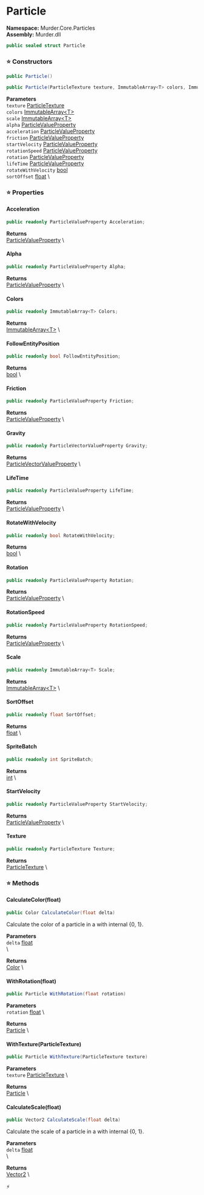 # Particle

**Namespace:** Murder.Core.Particles \
**Assembly:** Murder.dll

```csharp
public sealed struct Particle
```

### ⭐ Constructors
```csharp
public Particle()
```

```csharp
public Particle(ParticleTexture texture, ImmutableArray<T> colors, ImmutableArray<T> scale, ParticleValueProperty alpha, ParticleValueProperty acceleration, ParticleValueProperty friction, ParticleValueProperty startVelocity, ParticleValueProperty rotationSpeed, ParticleValueProperty rotation, ParticleValueProperty lifeTime, bool rotateWithVelocity, float sortOffset)
```

**Parameters** \
`texture` [ParticleTexture](../../../Murder/Core/Particles/ParticleTexture.html) \
`colors` [ImmutableArray\<T\>](https://learn.microsoft.com/en-us/dotnet/api/System.Collections.Immutable.ImmutableArray-1?view=net-7.0) \
`scale` [ImmutableArray\<T\>](https://learn.microsoft.com/en-us/dotnet/api/System.Collections.Immutable.ImmutableArray-1?view=net-7.0) \
`alpha` [ParticleValueProperty](../../../Murder/Core/Particles/ParticleValueProperty.html) \
`acceleration` [ParticleValueProperty](../../../Murder/Core/Particles/ParticleValueProperty.html) \
`friction` [ParticleValueProperty](../../../Murder/Core/Particles/ParticleValueProperty.html) \
`startVelocity` [ParticleValueProperty](../../../Murder/Core/Particles/ParticleValueProperty.html) \
`rotationSpeed` [ParticleValueProperty](../../../Murder/Core/Particles/ParticleValueProperty.html) \
`rotation` [ParticleValueProperty](../../../Murder/Core/Particles/ParticleValueProperty.html) \
`lifeTime` [ParticleValueProperty](../../../Murder/Core/Particles/ParticleValueProperty.html) \
`rotateWithVelocity` [bool](https://learn.microsoft.com/en-us/dotnet/api/System.Boolean?view=net-7.0) \
`sortOffset` [float](https://learn.microsoft.com/en-us/dotnet/api/System.Single?view=net-7.0) \

### ⭐ Properties
#### Acceleration
```csharp
public readonly ParticleValueProperty Acceleration;
```

**Returns** \
[ParticleValueProperty](../../../Murder/Core/Particles/ParticleValueProperty.html) \
#### Alpha
```csharp
public readonly ParticleValueProperty Alpha;
```

**Returns** \
[ParticleValueProperty](../../../Murder/Core/Particles/ParticleValueProperty.html) \
#### Colors
```csharp
public readonly ImmutableArray<T> Colors;
```

**Returns** \
[ImmutableArray\<T\>](https://learn.microsoft.com/en-us/dotnet/api/System.Collections.Immutable.ImmutableArray-1?view=net-7.0) \
#### FollowEntityPosition
```csharp
public readonly bool FollowEntityPosition;
```

**Returns** \
[bool](https://learn.microsoft.com/en-us/dotnet/api/System.Boolean?view=net-7.0) \
#### Friction
```csharp
public readonly ParticleValueProperty Friction;
```

**Returns** \
[ParticleValueProperty](../../../Murder/Core/Particles/ParticleValueProperty.html) \
#### Gravity
```csharp
public readonly ParticleVectorValueProperty Gravity;
```

**Returns** \
[ParticleVectorValueProperty](../../../Murder/Core/Particles/ParticleVectorValueProperty.html) \
#### LifeTime
```csharp
public readonly ParticleValueProperty LifeTime;
```

**Returns** \
[ParticleValueProperty](../../../Murder/Core/Particles/ParticleValueProperty.html) \
#### RotateWithVelocity
```csharp
public readonly bool RotateWithVelocity;
```

**Returns** \
[bool](https://learn.microsoft.com/en-us/dotnet/api/System.Boolean?view=net-7.0) \
#### Rotation
```csharp
public readonly ParticleValueProperty Rotation;
```

**Returns** \
[ParticleValueProperty](../../../Murder/Core/Particles/ParticleValueProperty.html) \
#### RotationSpeed
```csharp
public readonly ParticleValueProperty RotationSpeed;
```

**Returns** \
[ParticleValueProperty](../../../Murder/Core/Particles/ParticleValueProperty.html) \
#### Scale
```csharp
public readonly ImmutableArray<T> Scale;
```

**Returns** \
[ImmutableArray\<T\>](https://learn.microsoft.com/en-us/dotnet/api/System.Collections.Immutable.ImmutableArray-1?view=net-7.0) \
#### SortOffset
```csharp
public readonly float SortOffset;
```

**Returns** \
[float](https://learn.microsoft.com/en-us/dotnet/api/System.Single?view=net-7.0) \
#### SpriteBatch
```csharp
public readonly int SpriteBatch;
```

**Returns** \
[int](https://learn.microsoft.com/en-us/dotnet/api/System.Int32?view=net-7.0) \
#### StartVelocity
```csharp
public readonly ParticleValueProperty StartVelocity;
```

**Returns** \
[ParticleValueProperty](../../../Murder/Core/Particles/ParticleValueProperty.html) \
#### Texture
```csharp
public readonly ParticleTexture Texture;
```

**Returns** \
[ParticleTexture](../../../Murder/Core/Particles/ParticleTexture.html) \
### ⭐ Methods
#### CalculateColor(float)
```csharp
public Color CalculateColor(float delta)
```

Calculate the color of a particle in a <paramref name="delta" /> with internal {0, 1}.

**Parameters** \
`delta` [float](https://learn.microsoft.com/en-us/dotnet/api/System.Single?view=net-7.0) \
\

**Returns** \
[Color](../../../Murder/Core/Graphics/Color.html) \

#### WithRotation(float)
```csharp
public Particle WithRotation(float rotation)
```

**Parameters** \
`rotation` [float](https://learn.microsoft.com/en-us/dotnet/api/System.Single?view=net-7.0) \

**Returns** \
[Particle](../../../Murder/Core/Particles/Particle.html) \

#### WithTexture(ParticleTexture)
```csharp
public Particle WithTexture(ParticleTexture texture)
```

**Parameters** \
`texture` [ParticleTexture](../../../Murder/Core/Particles/ParticleTexture.html) \

**Returns** \
[Particle](../../../Murder/Core/Particles/Particle.html) \

#### CalculateScale(float)
```csharp
public Vector2 CalculateScale(float delta)
```

Calculate the scale of a particle in a <paramref name="delta" /> with internal {0, 1}.

**Parameters** \
`delta` [float](https://learn.microsoft.com/en-us/dotnet/api/System.Single?view=net-7.0) \
\

**Returns** \
[Vector2](https://learn.microsoft.com/en-us/dotnet/api/System.Numerics.Vector2?view=net-7.0) \



⚡